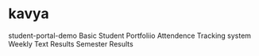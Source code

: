 # kavya
student-portal-demo
Basic Student Portfoliio
Attendence Tracking system
Weekly Text Results
Semester Results
